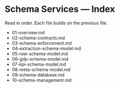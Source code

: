 # Schema Services — Index

Read in order. Each file builds on the previous file.

- 01-overview.md
- 02-schema-contracts.md
- 03-schema-enforcement.md
- 04-extraction-schema-model.md
- 05-raw-schema-model.md
- 06-gdp-schema-model.md
- 07-kpi-schema-model.md
- 08-meta-schema-model.md
- 09-schema-database.md
- 10-schema-management.md

